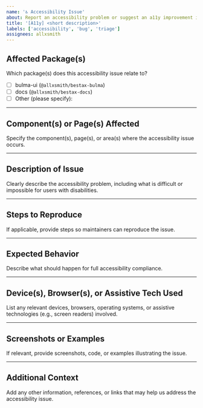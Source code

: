 ```yaml
---
name: '♿ Accessibility Issue'
about: Report an accessibility problem or suggest an a11y improvement in the bestax project.
title: '[A11y] <short description>'
labels: ['accessibility', 'bug', 'triage']
assignees: allxsmith
---
```


## Affected Package(s)

Which package(s) does this accessibility issue relate to?

- [ ] bulma-ui (`@allxsmith/bestax-bulma`)
- [ ] docs (`@allxsmith/bestax-docs`)
- [ ] Other (please specify):

---

## Component(s) or Page(s) Affected

Specify the component(s), page(s), or area(s) where the accessibility issue occurs.

---

## Description of Issue

Clearly describe the accessibility problem, including what is difficult or impossible for users with disabilities.

---

## Steps to Reproduce

If applicable, provide steps so maintainers can reproduce the issue.

---

## Expected Behavior

Describe what should happen for full accessibility compliance.

---

## Device(s), Browser(s), or Assistive Tech Used

List any relevant devices, browsers, operating systems, or assistive technologies (e.g., screen readers) involved.

---

## Screenshots or Examples

If relevant, provide screenshots, code, or examples illustrating the issue.

---

## Additional Context

Add any other information, references, or links that may help us address the accessibility issue.
